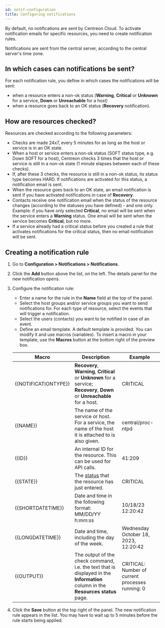 ```yaml
---
id: notif-configuration
title: Configuring notifications
---
```


By default, no notifications are sent by Centreon Cloud. To activate notification emails for specific resources, you need to create notification rules.

Notifications are sent from the central server, according to the central server's time zone.

## In which cases can notifications be sent?

For each notification rule, you define in which cases the notifications will be sent:

* when a resource enters a non-ok status (**Warning**, **Critical** or **Unknown** for a service, **Down** or **Unreachable** for a host)
* when a resource goes back to an OK status (**Recovery** notification).

## How are resources checked?

Resources are checked according to the following parameters:

* Checks are made 24x7, every 5 minutes for as long as the host or service is in an OK state.
* When a host or service enters a non-ok status (SOFT status type, e.g. Down SOFT for a host), Centreon checks 3 times that the host or service is still in a non-ok state (1 minute elapses between each of these checks).
* If, after these 3 checks, the resource is still in a non-ok status, its status type becomes HARD. If notifications are activated for this status, a notification email is sent.
* When the resource goes back to an OK state, an email notification is sent if you have activated notifications in case of **Recovery**.
* Contacts receive one notification email when the status of the resource changes (according to the statuses you have defined) - and one only. Example: if you have only selected **Critical**, no email will be sent when the service enters a **Warning** status. One email will be sent when the service becomes **Critical**, but no more.
* If a service already had a critical status before you created a rule that activates notifications for the critical status, then no email notification will be sent.

## Creating a notification rule

1. Go to **Configuration > Notifications > Notifications**.
2. Click the **Add** button above the list, on the left. The details panel for the new notification opens.
3. Configure the notification rule:

   - Enter a name for the rule in the **Name** field at the top of the panel.
   - Select the host groups and/or service groups you want to send notifications for. For each type of resource, select the events that will trigger a notification.
   - Select the users (contacts) you want to be notified in case of an event.
   - Define an email template. A default template is provided. You can modify it and use macros (variables). To insert a macro in your template, use the **Macros** button at the bottom right of the preview box.
	
    | Macro | Description | Example |
    | ----- | ----------- |-------- |
	|{{NOTIFICATIONTYPE}}| **Recovery**, **Warning**, **Critical** or **Unknown** for a service; **Recovery**, **Down** or **Unreachable** for a host. | CRITICAL |
	{{NAME}}| The name of the service or host. For a service, the name of the host it is attached to is also given. | central/proc-ntpd |
	{{ID}}| An internal ID for the resource. This can be used for API calls. | 41:209 |
	{{STATE}}| The [status](./concepts.md) that the resource has just entered. | CRITICAL |
	{{SHORTDATETIME}}| Date and time in the following format: MM/DD/YY h:mm:ss | 10/18/23 12:20:42 |
    {{LONGDATETIME}}| Date and time, including the day of the week.  | Wednesday October 18, 2023, 12:20:42 |
	{{OUTPUT}}| The output of the check command, i.e. the text that is displayed in the **Information** column in the **Resources status** page. | CRITICAL: Number of current processes running: 0 |

3. Click the **Save** button at the top right of the panel. The new notification rule appears in the list. You may have to wait up to 5 minutes before the rule starts being applied.
